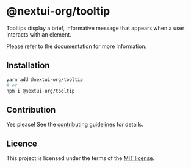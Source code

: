 # @nextui-org/tooltip

Tooltips display a brief, informative message that appears when a user interacts with an element.

Please refer to the [documentation](https://nextui.org/docs/components/tooltip) for more information.

## Installation

```sh
yarn add @nextui-org/tooltip
# or
npm i @nextui-org/tooltip
```

## Contribution

Yes please! See the
[contributing guidelines](https://github.com/nextui-org/nextui/blob/master/CONTRIBUTING.md)
for details.

## Licence

This project is licensed under the terms of the
[MIT license](https://github.com/nextui-org/nextui/blob/master/LICENSE).
